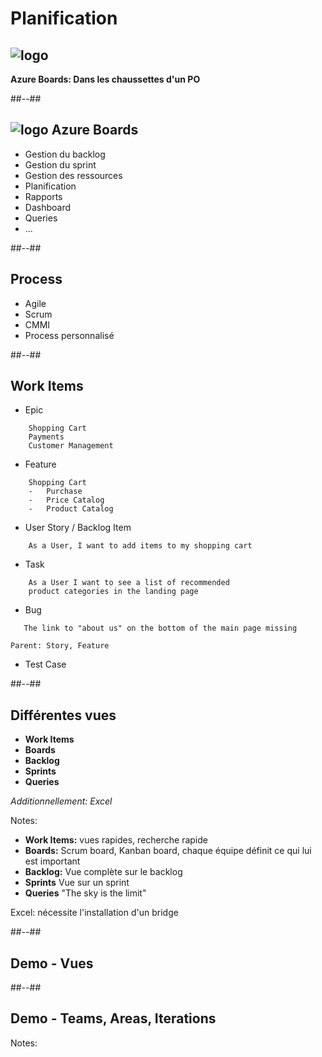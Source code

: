 <!-- .slide: class="transition bg-green" -->
# Planification
## ![logo](./assets/images/services/boards/logo.svg)
**Azure Boards: Dans les chaussettes d'un PO**

##--##
## ![logo](./assets/images/services/boards/logo.svg) Azure Boards

- Gestion du backlog
- Gestion du sprint
- Gestion des ressources
- Planification
- Rapports
- Dashboard
- Queries
- ...

##--##
## Process

- Agile                 
- Scrum
- CMMI
- Process personnalisé

##--##
## Work Items

- Epic
```text
    Shopping Cart
    Payments
    Customer Management
```
- Feature
```text
    Shopping Cart
    -   Purchase
    -   Price Catalog
    -   Product Catalog
```        
- User Story / Backlog Item
```text
    As a User, I want to add items to my shopping cart
```    
- Task
```text
    As a User I want to see a list of recommended 
    product categories in the landing page
```    
- Bug
```text
   The link to "about us" on the bottom of the main page missing
```
    Parent: Story, Feature

- Test Case


##--##
## Différentes vues
- **Work Items** 
- **Boards**
- **Backlog**
- **Sprints**
- **Queries**

*Additionnellement: Excel*

Notes:
- **Work Items:** 
    vues rapides, recherche rapide
- **Boards:**
    Scrum board, Kanban board, chaque équipe définit ce qui lui est important
- **Backlog:**
    Vue complète sur le backlog
- **Sprints**
    Vue sur un sprint   
- **Queries**
    "The sky is the limit"

Excel: nécessite l'installation d'un bridge

##--##

## Demo - Vues


##--##

## Demo - Teams, Areas, Iterations


Notes:

